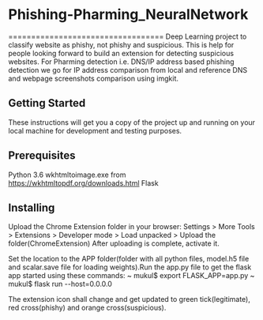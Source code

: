 # Phishing-Pharming_NeuralNetwork
==================================
Deep Learning project to classify website as phishy, not phishy and suspicious.
This is help for people looking forward to build an extension for detecting suspicious websites. For Pharming detection i.e. DNS/IP address based phishing detection we go for IP address comparison from local and reference DNS and webpage screenshots comparison using imgkit.

## Getting Started
These instructions will get you a copy of the project up and running on your local machine for development and testing purposes. 

## Prerequisites
Python 3.6
wkhtmltoimage.exe from https://wkhtmltopdf.org/downloads.html
Flask

## Installing
Upload the Chrome Extension folder in your browser:
Settings > More Tools > Extensions > Developer mode > Load unpacked > Upload the folder(ChromeExtension)
After uploading is complete, activate it.


Set the location to the APP folder(folder with all python files, model.h5 file and scalar.save file for loading weights).Run the app.py file to get the flask app started using these commands:
~ mukul$ export FLASK_APP=app.py
~ mukul$ flask run --host=0.0.0.0

The extension icon shall change and get updated to green tick(legitimate), red cross(phishy) and orange cross(suspicious).
